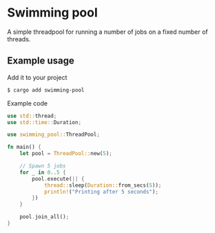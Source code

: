 # Swimming pool
A simple threadpool for running a number of jobs on a fixed number of threads.

## Example usage
Add it to your project
```sh
$ cargo add swimming-pool
```

Example code
```rust
use std::thread;
use std::time::Duration;

use swimming_pool::ThreadPool;

fn main() {
    let pool = ThreadPool::new(5);

    // Spawn 5 jobs
    for _ in 0..5 {
        pool.execute(|| {
            thread::sleep(Duration::from_secs(5));
            println!("Printing after 5 seconds");
        })
    }

    pool.join_all();
}
```
